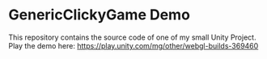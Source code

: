 # GenericClickyGame Demo

This repository contains the source code of one of my small Unity Project. Play the demo here:
https://play.unity.com/mg/other/webgl-builds-369460
